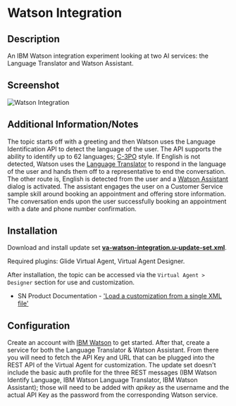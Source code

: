 # Watson Integration

## Description

An IBM Watson integration experiment looking at two AI services: the Language Translator and Watson Assistant.

## Screenshot

![Watson Integration](https://raw.githubusercontent.com/platform-experience/virtual-agent-library/master/src/va-watson-integration/images/va-watson-integration.png)

## Additional Information/Notes

The topic starts off with a greeting and then Watson uses the Language Identification API to detect the language of the user. The API supports the ability to identify up to 62 languages; [C-3PO](https://en.wikipedia.org/wiki/C-3PO) style. If English is not detected, Watson uses the [Language Translator](https://www.ibm.com/watson/services/language-translator/) to respond in the language of the user and hands them off to a representative to end the conversation. The other route is, English is detected from the user and a [Watson Assistant](https://www.ibm.com/cloud/watson-assistant/) dialog is activated. The assistant engages the user on a Customer Service sample skill around booking an appointment and offering store information. The conversation ends upon the user successfully booking an appointment with a date and phone number confirmation.

## Installation

Download and install update set **[va-watson-integration.u-update-set.xml](https://github.com/platform-experience/virtual-agent-library/blob/master/src/va-watson-integration/va-watson-integration.u-update-set.xml)**.

Required plugins: Glide Virtual Agent, Virtual Agent Designer.

After installation, the topic can be accessed via the `Virtual Agent > Designer` section for use and customization.

- SN Product Documentation - ['Load a customization from a single XML file'](https://docs.servicenow.com/bundle/kingston-application-development/page/build/system-update-sets/task/t_SaveAnUpdateSetAsAnXMLFile.html)

## Configuration

Create an account with [IBM Watson](https://www.ibm.com/watson) to get started. After that, create a service for both the Language Translator & Watson Assistant. From there you will need to fetch the API Key and URL that can be plugged into the REST API of the Virtual Agent for customization. The update set doesn't include the basic auth profile for the three REST messages (IBM Watson Identify Language, IBM Watson Language Translator, IBM Watson Assistant); those will need to be added with _apikey_ as the username and the actual API Key as the password from the corresponding Watson service.
